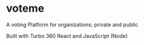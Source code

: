 # voteme

A voting Platform for organizations; private and public

Built with Turbo 360 React and JavaScript (Node)
